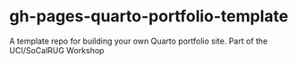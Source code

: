 # gh-pages-quarto-portfolio-template
A template repo for building your own Quarto portfolio site. Part of the UCI/SoCalRUG Workshop
